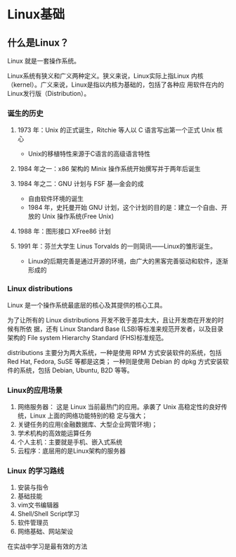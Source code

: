 # Linux基础

## 什么是Linux？

 Linux 就是一套操作系统。

Linux系统有狭义和广义两种定义。狭义来说，Linux实际上指Linux 内核（kernel）。广义来说，Linux是指以内核为基础的，包括了各种应 用软件在内的Linux发行版（Distribution）。

### 诞生的历史

1. 1973 年：Unix 的正式诞生，Ritchie 等人以 C 语言写出第一个正式 Unix 核心
   * Unix的移植特性来源于C语言的高级语言特性

2. 1984 年之一：x86 架构的 Minix 操作系统开始撰写并于两年后诞生
3. 1984 年之二：GNU 计划与 FSF 基—金会的成
   * 自由软件环境的诞生
   * 1984 年，史托曼开始 GNU 计划，这个计划的目的是：建立一个自由、开放的 Unix 操作系统(Free  Unix)
4. 1988 年：图形接口 XFree86 计划
5. 1991 年：芬兰大学生 Linus Torvalds 的一则简讯——Linux的雏形诞生。
   * Linux的后期完善是通过开源的环境，由广大的黑客完善驱动和软件，逐渐形成的

###  Linux distributions

Linux 是一个操作系统最底层的核心及其提供的核心工具。

为了让所有的 Linux distributions 开发不致于差异太大，且让开发商在开发的时候有所依 据，还有 Linux Standard Base (LSB)等标准来规范开发者，以及目录架构的 File system Hierarchy  Standard (FHS)标准规范。

distributions 主要分为两大系统，一种是使用 RPM 方式安装软件的系统，包括 Red Hat,  Fedora, SuSE 等都是这类； 一种则是使用 Debian 的 dpkg 方式安装软件的系统，包括 Debian, Ubuntu,  B2D 等等。

### Linux的应用场景

1. 网络服务器： 这是 Linux 当前最热门的应用。承袭了 Unix 高稳定性的良好传统，Linux 上面的网络功能特别的稳 定与强大；
2. 关键任务的应用(金融数据库、大型企业网管环境)；
3. 学术机构的高效能运算任务
4. 个人主机：主要就是手机、嵌入式系统
5. 云程序：底层用的是Linux架构的服务器

### Linux 的学习路线

1. 安装与指令
2. 基础技能
3. vim文书编辑器
4. Shell/Shell Script学习
5. 软件管理员
6. 网络基础、网站架设

在实战中学习是最有效的方法